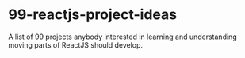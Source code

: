 # 99-reactjs-project-ideas
A list of 99 projects anybody interested in learning and understanding moving parts of ReactJS should develop.
